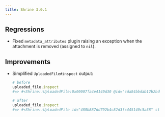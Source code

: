 ```yaml
---
title: Shrine 3.0.1
---
```


## Regressions

* Fixed `metadata_attributes` plugin raising an exception when the attachment
  is removed (assigned to `nil`).

## Improvements

* Simplified `UploadedFile#inspect` output:

  ```rb
  # before
  uploaded_file.inspect
  #=> #<Shrine::UploadedFile:0x00007fa4e4140d30 @id="cda84bbdab12b2bd41ea34590060a807", @storage_key=:memory, @metadata={"filename"=>nil, "size"=>0, "mime_type"=>nil}>

  # after
  uploaded_file.inspect
  #=> #<Shrine::UploadedFile id="488b887dd792b4c82d3fc445140c5a38" storage=:memory metadata={"filename"=>nil, "size"=>0, "mime_type"=>nil}>
  ```
